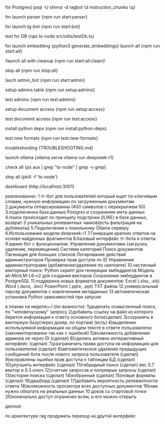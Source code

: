 for Postgres{
psql -U shinra -d ragbot
\d instruction_chunks
\q}

for launch parser {npm run start:parser}

for launch tg-bot {npm run start:bot}

test for DB {npx ts-node src/utils/testDb.ts}

for launch embedding {python3 generate_embeddings}
launch all {npm run start:all}

!launch all with cleanup {npm run start:all:clean}!

stop all {npm run stop:all}

lauch admin_bot {npm run start:admin}

setup admins table {npm run setup:admins}

test admins {npm run test:admins}

setup document access {npm run setup:access}

test document access {npm run test:access}

install python deps {npm run install:python-deps}

test new formats {npm run test:new-formats}

troubleshooting {TROUBLESHOOTING.md}

launch ollama {ollama serve
               ollama run deepseek-r1}

check all {ps aux | grep "ts-node" | grep -v grep}

stop all {pkill -f 'ts-node'}

dashboard {http://localhost:3001}




реализованно:
1.тг-бот для пользователей который ищет по ключевым словам, нужную информацию по загруженным документам
2.документы отпарсированны (400 символов с перекрытием 50)
3.подключенна база данных Postgres и сохранение мета-данных
4.поиск происходит по принципу подстроки (ILIKE) в базе данных, возврат 3 уникальных релевантных чанков(есть фильтрация на дубликаты)
5.Подключение к локальному Ollama серверу
6.Использование модели deepseek-r1
7.Генерация кратких ответов на основе найденных фрагментов
8.базовый интерфейс тг-бота и ответы
9.админ бот с функционалом: Управление документами (загрузка, удаление, перемещение)
                            Система категорий
                            Поиск документов
                            Пагинация для больших списков
                            Логирование действий администраторов
                            Проверка прав доступа по ID
                            Управление администраторами (добавление/удаление по username)
10.частисный векторный поиск:   Python скрипт для генерации эмбеддингов
                                Модель all-MiniLM-L6-v2 для создания векторов
                                Сохранение эмбеддингов в PostgreSQL
11.поддержка новых форматов документов: Excel (.xlsx, .xls)
                                        Word (.docx, .doc)
                                        PowerPoint (.pptx, .ppt)
                                        TXT файлы
12.универсальный парсер документов с извлечением метаданных
13.автоматическая установка Python зависимостей при запуске

в планах на неделю+/-(по важности):
1)доделать осмысленный поиск, по "человечускому" запросу 
2)добавить ссылку на файл из которого берется информация к ответу основного бота(сделал)
3)сохранять в векторную базу(через докер, по портам) (есть)
4)выделение используемой информации на общем тексте в ответе пользователю (закоментированно так как с ошибкой)
5)возможность добавления админов не через ID (сделал)
6)сделать активно интерактивный интерфейс (сделал)
7)разграничить права доступа на информацию для пользователей (сделал)
8)автоматическое удаление предыдущих сообщений бота после нового запроса пользователя (сделал)
9)исправлены ошибки прав доступа к таблицам БД (сделал)
10)улучшить интерфейс (сделал)
11)гибридный поиск (сделал) вес 0.7 вектор и 0.3 ключ
12)счетчик запросов и популярые запросы (сделал)
13)история поиска (сделал)
14)избранные (сделал)
15)новые форматы (сделал)
16)дашборд (сделал)
17)добавить вероятность релевантности ответа
18)возможность просмотра всех доступных документов
19)нам нужно обкатать на реальных данных 10 доков со стартовой точки
20)изначально доступ ограничен всем, и его можно открыть



деплой:




по архитектуре rag
продумать переход на другой интерфейс
